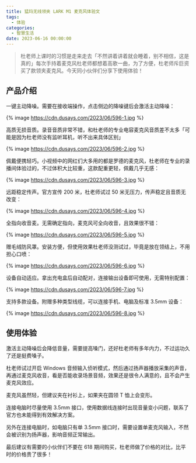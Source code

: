 ```yaml
---
title: 猛玛无线领夹 LARK M1 麦克风体验文
tags:
  - 体验
categories:
  - 智慧生活
date: 2023-06-16 00:00:00
---
```


> 杜老师上课时的习惯是走来走去「不然讲着讲着就会睡着，别不相信，这是真的」每次手持着麦克风杜老师都想着高歌一曲，为了方便，杜老师斥巨资买了款领夹麦克风。今天同小伙伴们分享下使用体验！

<!-- more -->

## 产品介绍

一键主动降噪。需要在接收端操作，点击侧边的降噪键后会激活主动降噪：

{% image https://cdn.dusays.com/2023/06/596-1.jpg %}

高质无损音质。录音音质非常不错，和杜老师的专业电容麦克风音质差不太多「可能是因为杜老师没有监听耳机，听不出来具体区别」

{% image https://cdn.dusays.com/2023/06/596-2.jpg %}

佩戴便携轻巧。小视频中的网红们大多用的都是罗德的麦克风，杜老师在专业的录播间体验过的，不过体积大比较重，这款配重更轻，佩戴几乎无感：

{% image https://cdn.dusays.com/2023/06/596-3.jpg %}

远距稳定传声。官方宣传 200 米，杜老师试过 50 米无压力，传声稳定且音质无改变：

{% image https://cdn.dusays.com/2023/06/596-4.jpg %}

全指向收音麦。无需确定指向，麦克风可全向收音，且效果很不错：

{% image https://cdn.dusays.com/2023/06/596-5.jpg %}

赠毛绒防风罩。安装方便，但使用效果杜老师没测试过，毕竟是放在领结上，不用担心口喷：

{% image https://cdn.dusays.com/2023/06/596-6.jpg %}

设备自动适应。拿出充电盒后自动配对，连接输出设备即可使用，无需特别配置：

{% image https://cdn.dusays.com/2023/06/596-7.jpg %}

支持多款设备。附赠多种类型线缆，可以连接手机、电脑及标准 3.5mm 设备：

{% image https://cdn.dusays.com/2023/06/596-8.jpg %}

## 使用体验

激活主动降噪后会降低音量，需要提高嗓门，还好杜老师有多年内力，不过运功久了还是挺费嗓子。

杜老师试过开启 Windows 音频输入侦听模式，然后通过扬声器播放采集的声音，再通过麦克风收音，看是否能收录场景音频，效果还是很令人满意的，且不会产生麦克风效应。

麦克风虽然轻，但建议夹在衬衫上，如果夹在圆领 T 恤上会变形。

连接电脑时尽量使用 3.5mm 接口，使用数据线连接时出现音量变小问题，联系了官方也未能得到有效解决方案。

另外在连接电脑时，如电脑只有单 3.5mm 接口时，需要设置单麦克风输入，不然会被识别为扬声器，影响音频正常输出。

最后建议有需要的小伙伴们不要在 618 期间购买，杜老师做了价格的对比，比平时的价格贵了很多！